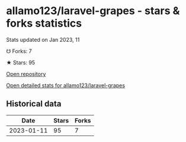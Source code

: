 # allamo123/laravel-grapes - stars & forks statistics

Stats updated on Jan 2023, 11

☋ Forks: 7

★ Stars: 95

[Open repository](https://github.com/allamo123/laravel-grapes)

[Open detailed stats for allamo123/laravel-grapes](https://reviewgithub.com/rep/allamo123/laravel-grapes)

## Historical data
| Date | Stars | Forks |
|------|-------|-------|
| 2023-01-11 | 95 | 7 | 

